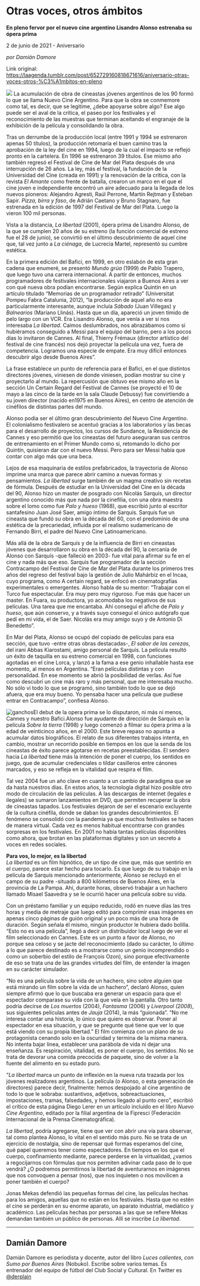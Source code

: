 # Otras voces, otros ámbitos

**En  pleno fervor por el nuevo cine argentino Lisandro Alonso estrenaba su ópera prima**

2 de junio de 2021 - Aniversario

_por Damián Damore_

Link original: https://laagenda.tumblr.com/post/652729160818671616/aniversario-otras-voces-otros-%C3%A1mbitos-en-pleno

![](https://64.media.tumblr.com/71211f7363cd4828f4efc08a90bb5fcb/abe6b3040f58d031-6f/s500x750/34c336ae7cf92a97be0de9560ba85b4c7ff43c9f.jpg)
La acumulación de obra de cineastas jóvenes argentinos de los 90 formó lo que se llama Nuevo Cine Argentino. Para que la obra se conmemore como tal, es decir, que se legitime, ¿debe apoyarse sobre algo? Ese algo puede ser el aval de la crítica, el paseo por los festivales y el reconocimiento de las muestras que terminan aceitando el engranaje de la exhibición de la película y consolidando la obra.

Tras un derrumbe de la producción local (entre 1991 y 1994 se estrenaron apenas 50 títulos), la producción retomaría el buen camino tras la aprobación de la ley del cine en 1994, luego de la cual el impacto se reflejó pronto en la cartelera. En 1996 se estrenaron 39 títulos. Ese mismo año también regresó el Festival de Cine de Mar del Plata después de una interrupción de 26 años. La ley, más el festival, la fundación de la Universidad del Cine (creada en 1991) y la renovación de la crítica, con la revista *El Amante* como frente de batalla, crearon un marco en el que el cine joven e independiente encontró un aire adecuado para la llegada de los nuevos pioneros: Alejandro Agresti, Raúl Perrone, Martín Rejtman y Esteban Sapir. *Pizza, birra y faso*, de Adrián Caetano y Bruno Stagnaro, fue estrenada en la edición de 1997 del Festival de Mar del Plata. Luego la vieron 100 mil personas.

Vista a la distancia, *La libertad* (2001), ópera prima de Lisandro Alonso, de la que se cumplen 20 años de su estreno (la función comercial de estreno fue el 28 de junio), se convirtió en el último descubrimiento de aquel cine que, tal vez junto a *La ciénaga*, de Lucrecia Martel, representó su cumbre estética.

En la primera edición del Bafici, en 1999, en otro eslabón de esta gran cadena que enumeré, se presentó *Mundo grúa* (1999) de Pablo Trapero, que luego tuvo una carrera internacional. A partir de entonces, muchos programadores de festivales internacionales viajaron a Buenos Aires a ver con qué nueva obra podían encontrarse. Según explica Quintín en un artículo titulado “Memorias de un programador retirado” (Universitat Pompeu Fabra Catalunia, 2012), “la producción de aquel año no era particularmente interesante, aunque incluía *Sábado* (Juan Villegas) y *Balnearios* (Mariano Llinás). Hasta que un día, apareció un joven tímido de pelo largo con un VCR. Era Lisandro Alonso, que venía a ver si nos interesaba *La libertad*. Caímos deslumbrados, nos abrazábamos como si hubiéramos conseguido a Messi para el equipo del barrio, pero a los pocos días lo invitaron de Cannes. Al final, Thierry Frémaux (director artístico del festival de cine francés) nos dejó proyectar la película una vez, fuera de competencia. Logramos una especie de empate. Era muy difícil entonces descubrir algo desde Buenos Aires”.

La frase establece un punto de referencia para el Bafici, en el que distintos directores jóvenes, viniesen de donde viniesen, podían mostrar su cine y proyectarlo al mundo. La repercusión que obtuvo ese mismo año en la sección Un Certain Regard del Festival de Cannes (se proyectó el 10 de mayo a las cinco de la tarde en la sala Claude Debussy) fue convirtiendo a su joven director (nacido en1975 en Buenos Aires), en centro de atención de cinéfilos de distintas partes del mundo. 

Alonso podia ser el último gran descubrimiento del Nuevo Cine Argentino. El colonialismo festivalero se acentuó gracias a los laboratorios y las becas para el desarrollo de proyectos, los cursos de Sundance, la Residencia de Cannes y eso permitió que los cineastas del futuro aseguraran sus centros de entrenamiento en el Primer Mundo como si, retomando lo dicho por Quintín, quisieran dar con el nuevo Messi. Pero para ser Messi había que contar con algo más que una beca. 

Lejos de esa maquinaria de estilos prefabricados, la trayectoria de Alonso imprime una marca que parece abrir camino a nuevas formas y pensamientos. *La libertad* surge también de un magma creativo sin recetas de fórmula. Después de estudiar en la Universidad del Cine en la década del 90, Alonso hizo un master de posgrado con Nicolás Sarquís, un director argentino conocido más que nada por la cinefilia, con una obra maestra sobre el lomo como fue *Palo y hueso* (1968), que escribió junto al escritor santafesino Juan José Saer, amigo íntimo de Sarquís. Sarquís fue un cineasta que fundó su obra en la década del 60, con el predominio de una estética de la precariedad, influida por el realismo sudamericano de Fernando Birri, el padre del Nuevo Cine Latinoamericano.

Más allá de la obra de Sarquís y de la influencia de Birri en cineastas jóvenes que desarrollaron su obra en la década del 90, la cercanía de Alonso con Sarquís -que falleció en 2003- fue vital para afirmar su fe en el cine y nada más que eso. Sarquis fue programador de la sección Contracampo del Festival de Cine de Mar del Plata durante los primeros tres años del regreso del festival bajo la gestión de Julio Mahárbiz en el Incaa, cuyo programa, como A certain regard, se enfocó en cinematografías experimentales o emergentes. Alonso habla de su mentor: “Trabajar con el Turco fue espectacular. Era muy pero muy riguroso. Fue más que hacer un master. En Fuara, su productora, yo acomodaba los negativos de sus películas. Una tarea que me encantaba. Ahí conseguí el afiche de *Palo y hueso*, que aún conservo, y a través suyo conseguí el único autógrafo que pedí en mi vida, el de Saer. Nicolás era muy amigo suyo y de Antonio Di Benedetto”.

En Mar del Plata, Alonso se ocupó del copiado de películas para esa sección, que tuvo -entre otras obras destacadas-, *El sabor de las cerezas*, del iraní Abbas Kiarostami, amigo personal de Sarquís. La película resultó un éxito de taquilla en su estreno comercial en 1998, con funciones agotadas en el cine Lorca, y lanzó a la fama a ese genio inhallable hasta ese momento, al menos en Argentina. “Eran películas distintas y con personalidad. En ese momento se abrió la posibilidad de verlas. Así fue como descubrí un cine más raro y más personal, que me interesaba mucho. No sólo vi todo lo que se programó, sino también todo lo que se dejó afuera, que era muy bueno. Yo pensaba hacer una película que pudiese entrar en Contracampo”, confiesa Alonso.

![ganchos](https://64.media.tumblr.com/ae5b9d3276d6c4f79165d2dbb65805f6/abe6b3040f58d031-bc/s500x750/d3a3506086218a569b589e72bd3e7aad910c2fca.png)El debut de la opera prima se lo disputaron, ni más ni menos, Cannes y nuestro Bafici.Alonso fue ayudante de dirección de Sarquís en la película *Sobre la tierra* (1998) y luego comenzó a filmar su ópera prima a la edad de veinticinco años, en el 2000. Este breve repaso no apunta a acumular datos biográficos. El relato de sus diferentes trabajos intenta, en cambio, mostrar un recorrido posible en tiempos en los que la senda de los cineastas de éxito parece agotarse en recetas preestablecidas. El sendero hacia *La libertad* tiene más la intención de poner el cuerpo, los sentidos en juego, que de acumular credenciales o tildar casilleros entre cánones marcados, y eso se refleja en la vitalidad que respira el film.

Tal vez 2004 fue un año clave en cuanto a un cambio de paradigma que se da hasta nuestros días. En estos años, la tecnología digital hizo posible otro modo de circulación de las películas. A las descargas de internet (legales e ilegales) se sumaron lanzamientos en DVD, que permiten recuperar la obra de cineastas tapados. Los festivales dejaron de ser el escenario excluyente de la cultura cinéfila, donde se daban los grandes descubrimientos. El fenómeno se consolidó con la pandemia ya que muchos festivales se hacen de manera virtual. Cada vez es menos habitual encontrarse con grandes sorpresas en los festivales. En 2001 no había tantas películas disponibles como ahora, que brotan en las plataformas digitales y son un secreto a voces en redes sociales.

**Para vos, lo mejor, es la libertad**  
*La libertad* es un film hipnótico, de un tipo de cine que, más que sentirlo en el cuerpo, parece estar hecho para tocarlo. Es que luego de su trabajo en la película de Sarquís mencionado anteriormente, Alonso se recluyó en el campo de su padre -situado a 800 kilómetros de Buenos Aires, en la provincia de La Pampa. Ahí, durante horas, observó trabajar a un hachero llamado Misael Saavedra y se le ocurrió hacer una película sobre su vida.

Con un préstamo familiar y un equipo reducido, rodó en nueve días las tres horas y media de metraje que luego editó para comprimir esas imágenes en apenas cinco páginas de guión original y un poco más de una hora de duración. Según señala él mismo, ningún productor le hubiera dado bolilla. “Esto no es una película”, llegó a decir un distribuidor local luego de ver el film seleccionado en Cannes. Este es un punto a favor de Alonso, no porque sea celoso y se jacte del reconocimiento (dado su carácter, lo último a lo que parece destinado es a mostrarse como un genio incomprendido o como un soberbio del estilo de François Ozon), sino porque efectivamente de eso se trata una de las grandes virtudes del film, de entender la imagen en su carácter simulador.

“No es una película sobre la vida de un hachero, sino sobre alguien que está mirando un film sobre la vida de un hachero”, declaró Alonso, quien siempre afirmó que lo que buscaba era generar un espacio para que el espectador comparase su vida con la que veía en la pantalla. Otro tanto podría decirse de *Los muertos* (2004), *Fantasma* (2006) y *Liverpool (2008*), sus siguientes películas antes de *Jauja* (2014), la más “guionada”. “No me interesa contar una historia, lo único que quiero es observar. Poner al espectador en esa situación, y que se pregunte qué tiene que ver lo que está viendo con su propia libertad.” El film comienza con un plano de su protagonista cenando solo en la oscuridad y termina de la misma manera. No intenta bajar línea, establecer una parábola de vida ni dejar una enseñanza. Es respiración, vitalidad, es poner el cuerpo, los sentidos. No se trata de devorar una comida precocida de paquete, sino de volver a la fuente del alimento en su estado puro.

“*La libertad* marca un punto de inflexión en la nueva ruta trazada por los jóvenes realizadores argentinos. La película (o Alonso, o esta generación de directores) parece decir, finalmente: hemos despojado al cine argentino de todo lo que le sobraba: sustantivos, adjetivos, sobreactuaciones, impostaciones, tramas, falsedades, y hemos llegado al punto cero”, escribió el crítico de esta página Diego Lerer en un artículo incluido en el libro *Nuevo Cine Argentino*, editado por la filial argentina de la Fipresci (Federación Internacional de la Prensa Cinematográfica).

*La libertad*, podría agregarse, tiene que ver con abrir una vía para observar, tal como plantea Alonso, lo vital en el sentido más puro. No se trata de un ejercicio de nostalgia, sino de repensar qué formas esperamos del cine, qué papel queremos tener como espectadores. En tiempos en los que el cuerpo, confinamiento mediante, parece perderse en la virtualidad, ¿vamos a regocijarnos con fórmulas que nos permiten adivinar cada paso de lo que vendrá? ¿O podremos permitirnos la libertad de aventurarnos en imágenes que nos convoquen a pensar (nos), que nos inquieten o nos movilicen a poner también el cuerpo?

Jonas Mekas defendió las pequeñas formas del cine, las películas hechas para los amigos, aquellas que no están en los festivales. Hasta que no estén el cine se perderán en su enorme aparato, un aparato industrial, mediático y académico. Las películas hechas por personas a las que se refiere Mekas demandan también un público de personas. Allí se inscribe *La libertad*.

  




---

Damián Damore
-------------

Damián Damore es periodista y docente, autor del libro *Luces calientes, con Sumo por Buenos Aires* (Nobuko). Escribe sobre varios temas. Es entrenador del equipo de fútbol del Club Social y Cultural. En Twitter es 
[@derplain](https://twitter.com/derplain)

